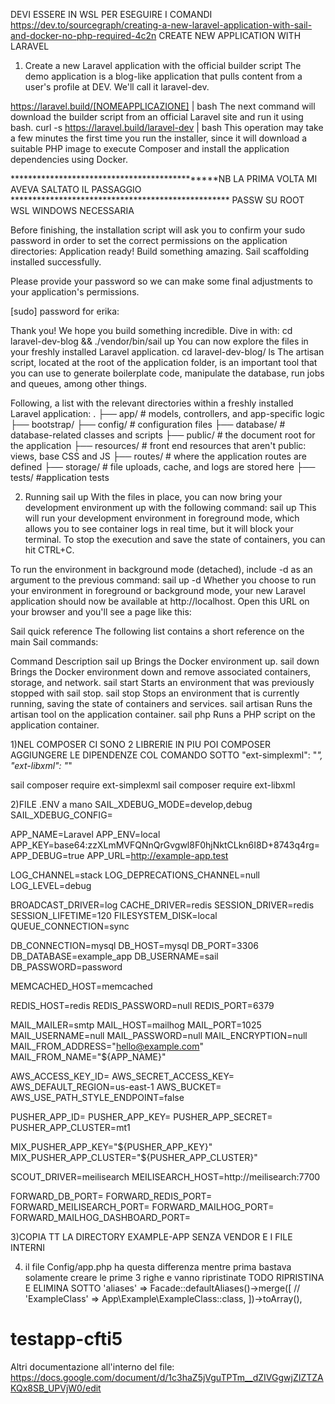 DEVI ESSERE IN WSL PER ESEGUIRE I COMANDI
https://dev.to/sourcegraph/creating-a-new-laravel-application-with-sail-and-docker-no-php-required-4c2n
CREATE NEW APPLICATION WITH LARAVEL
1. Create a new Laravel application with the official builder script
The demo application is a blog-like application that pulls content from a user's profile at DEV. We'll call it laravel-dev.

https://laravel.build/[NOMEAPPLICAZIONE] | bash
The next command will download the builder script from an official Laravel site and run it using bash.
curl -s https://laravel.build/laravel-dev | bash
This operation may take a few minutes the first time you run the installer, since it will download a suitable PHP image to execute Composer and install the application dependencies using Docker.

**********************************************NB LA PRIMA VOLTA MI AVEVA SALTATO IL PASSAGGIO **************************************************
PASSW SU ROOT WSL WINDOWS NECESSARIA



Before finishing, the installation script will ask you to confirm your sudo password in order to set the correct permissions on the application directories:
Application ready! Build something amazing.
Sail scaffolding installed successfully.

Please provide your password so we can make some final adjustments to your application's permissions.

[sudo] password for erika: 

Thank you! We hope you build something incredible. Dive in with: cd laravel-dev-blog && ./vendor/bin/sail up
You can now explore the files in your freshly installed Laravel application.
cd laravel-dev-blog/
ls
The artisan script, located at the root of the application folder, is an important tool that you can use to generate boilerplate code, manipulate the database, run jobs and queues, among other things.

Following, a list with the relevant directories within a freshly installed Laravel application:
.
├── app/ # models, controllers, and app-specific logic
├── bootstrap/
├── config/ # configuration files
├── database/ # database-related classes and scripts
├── public/ # the document root for the application
├── resources/ # front end resources that aren't public: views, base CSS and JS 
├── routes/ # where the application routes are defined
├── storage/ # file uploads, cache, and logs are stored here
├── tests/ #application tests

2. Running sail up
With the files in place, you can now bring your development environment up with the following command:
sail up
This will run your development environment in foreground mode, which allows you to see container logs in real time, but it will block your terminal. To stop the execution and save the state of containers, you can hit CTRL+C.

To run the environment in background mode (detached), include -d as an argument to the previous command:
sail up -d
Whether you choose to run your environment in foreground or background mode, your new Laravel application should now be available at http://localhost. Open this URL on your browser and you'll see a page like this:

Sail quick reference
The following list contains a short reference on the main Sail commands:

Command	Description
sail up	Brings the Docker environment up.
sail down	Brings the Docker environment down and remove associated containers, storage, and network.
sail start	Starts an environment that was previously stopped with sail stop.
sail stop	Stops an environment that is currently running, saving the state of containers and services.
sail artisan	Runs the artisan tool on the application container.
sail php	Runs a PHP script on the application container.


1)NEL COMPOSER CI SONO 2 LIBRERIE IN PIU POI COMPOSER AGGIUNGERE LE DIPENDENZE COL COMANDO SOTTO
"ext-simplexml": "*",
"ext-libxml": "*"

sail composer require ext-simplexml
sail composer require ext-libxml

2)FILE .ENV a mano
SAIL_XDEBUG_MODE=develop,debug
SAIL_XDEBUG_CONFIG=

APP_NAME=Laravel
APP_ENV=local
APP_KEY=base64:zzXLmMVFQNnQrGvgwl8F0hjNktCLkn6I8D+8743q4rg=
APP_DEBUG=true
APP_URL=http://example-app.test

LOG_CHANNEL=stack
LOG_DEPRECATIONS_CHANNEL=null
LOG_LEVEL=debug

BROADCAST_DRIVER=log
CACHE_DRIVER=redis
SESSION_DRIVER=redis
SESSION_LIFETIME=120
FILESYSTEM_DISK=local
QUEUE_CONNECTION=sync

DB_CONNECTION=mysql
DB_HOST=mysql
DB_PORT=3306
DB_DATABASE=example_app
DB_USERNAME=sail
DB_PASSWORD=password

MEMCACHED_HOST=memcached

REDIS_HOST=redis
REDIS_PASSWORD=null
REDIS_PORT=6379

MAIL_MAILER=smtp
MAIL_HOST=mailhog
MAIL_PORT=1025
MAIL_USERNAME=null
MAIL_PASSWORD=null
MAIL_ENCRYPTION=null
MAIL_FROM_ADDRESS="hello@example.com"
MAIL_FROM_NAME="${APP_NAME}"

AWS_ACCESS_KEY_ID=
AWS_SECRET_ACCESS_KEY=
AWS_DEFAULT_REGION=us-east-1
AWS_BUCKET=
AWS_USE_PATH_STYLE_ENDPOINT=false

PUSHER_APP_ID=
PUSHER_APP_KEY=
PUSHER_APP_SECRET=
PUSHER_APP_CLUSTER=mt1

MIX_PUSHER_APP_KEY="${PUSHER_APP_KEY}"
MIX_PUSHER_APP_CLUSTER="${PUSHER_APP_CLUSTER}"

SCOUT_DRIVER=meilisearch
MEILISEARCH_HOST=http://meilisearch:7700

FORWARD_DB_PORT=
FORWARD_REDIS_PORT=
FORWARD_MEILISEARCH_PORT=
FORWARD_MAILHOG_PORT=
FORWARD_MAILHOG_DASHBOARD_PORT=

3)COPIA TT LA DIRECTORY EXAMPLE-APP SENZA VENDOR E I FILE INTERNI

4) il file  Config/app.php ha questa differenza mentre prima bastava solamente creare le prime 3 righe e vanno ripristinate
   TODO RIPRISTINA E ELIMINA SOTTO
    'aliases' => Facade::defaultAliases()->merge([
        // 'ExampleClass' => App\Example\ExampleClass::class,
    ])->toArray(),
# testapp-cfti5

Altri documentazione all'interno del file:
https://docs.google.com/document/d/1c3haZ5jVguTPTm__dZIVGgwjZIZTZAKQx8SB_UPVjW0/edit
